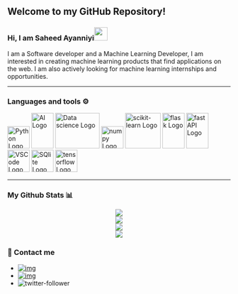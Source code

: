 ## Welcome to my GitHub Repository!
### Hi, I am Saheed Ayanniyi<img src="https://raw.githubusercontent.com/MartinHeinz/MartinHeinz/master/wave.gif" width="30px">
I am a Software developer and a Machine Learning Developer, I am interested in creating machine learning products that find applications on the web.
I am also actively looking for machine learning internships and opportunities.

---

### Languages and tools ⚙️
<!-- For more icons please follow  https://github.com/MikeCodesDotNET/ColoredBadges -->
<p>
<img src="https://cdn.worldvectorlogo.com/logos/python-5.svg" alt="Python Logo" width="50" height="50"/> 
<img src="https://github.com/saheedniyi02/saheedniyi02/blob/main/svgs/ai.svg" alt="AI Logo" width="50" height="80"/>
<img src="https://github.com/saheedniyi02/saheedniyi02/blob/main/svgs/datascience.svg" alt="Data science Logo" width="100" height="80"/>
<img src="https://github.com/saheedniyi02/saheedniyi02/blob/main/svgs/numpy-1.svg" alt="numpy Logo" width="50" height="50"/>
<img src="https://github.com/saheedniyi02/saheedniyi02/blob/main/svgs/scikit-learn-seeklogo.com.svg" alt="scikit-learn Logo" width="80" height="80"/>
<img src="https://github.com/saheedniyi02/saheedniyi02/blob/main/svgs/flask.svg" alt="flask Logo" width="50" height="80"/>
<img src="https://github.com/saheedniyi02/saheedniyi02/blob/main/svgs/fastapi-1.svg" alt="fast API Logo" width="50" height="80"/>
<img src="https://cdn.worldvectorlogo.com/logos/visual-studio-code-1.svg" alt="VSCode Logo" width="50" height="50"/>
<img src="https://github.com/saheedniyi02/saheedniyi02/blob/main/svgs/sqlite.svg" alt="SQlite Logo" width="50" height="50"/> 
<img src="https://github.com/saheedniyi02/saheedniyi02/blob/main/svgs/tensorflow-2.svg" alt="tensorflow Logo" width="50" height="50"/>   
</p>

---
### My Github Stats 📊
<p align = "center">
<img src="https://github-readme-stats.vercel.app/api/?username=saheedniyi02&count_private=true&theme=tokyonight&showicons=true"><br>
<img src="https://github-readme-stats.vercel.app/api/top-langs/?username=saheedniyi02&langs_count=5&theme=tokyonight"><br>
<img src="https://komarev.com/ghpvc/?username=saheedniyi02"><br>
<img src="https://github-readme-streak-stats.herokuapp.com/?user=saheedniyi02">
</p>

### 💬 Contact me

* [![img](https://img.shields.io/badge/LinkedIn-0077B5?style=for-the-badge&logo=linkedin&logoColor=white)](https://www.linkedin.com/in/azeez-saheed) 
* [![img](https://img.shields.io/badge/Gmail-D14836?style=for-the-badge&logo=gmail&logoColor=white)](saheedniyi02@gmail.com)
* ![twitter-follower](https://img.shields.io/twitter/follow/saheedniyi_02?style=social)
